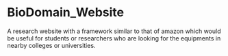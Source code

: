 # BioDomain_Website
A research website with a framework similar to that of amazon which would be useful for students or researchers who are looking for the equipments in nearby colleges or universities.
